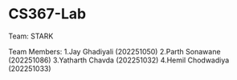 # CS367-Lab

Team: STARK

Team Members:
1.Jay Ghadiyali (202251050)
2.Parth Sonawane (202251086)
3.Yatharth Chavda (202251032)
4.Hemil Chodwadiya (202251033)
